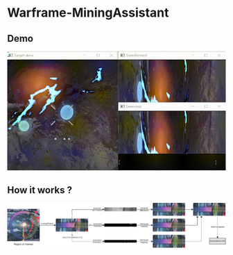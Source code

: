 # Warframe-MiningAssistant

## Demo

<img src="./misc/example.gif" style="zoom:80%;" />

## How it works ?

![](./misc/framework.png)
